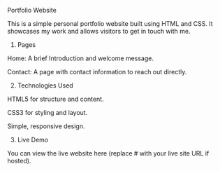  Portfolio Website

This is a simple personal portfolio website built using HTML and CSS. It showcases my work and allows visitors to get in touch with me.

1. Pages

Home: A brief Introduction and welcome message.

Contact: A page with contact information to reach out directly.

2. Technologies Used

HTML5 for structure and content.

CSS3 for styling and layout.

Simple, responsive design.

3. Live Demo

You can view the live website here
 (replace # with your live site URL if hosted).
